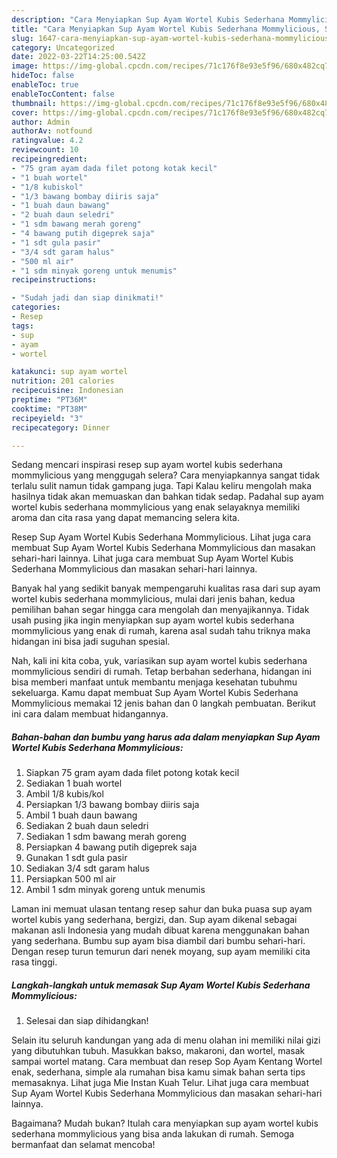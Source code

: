 ```yaml
---
description: "Cara Menyiapkan Sup Ayam Wortel Kubis Sederhana Mommylicious, Sempurna"
title: "Cara Menyiapkan Sup Ayam Wortel Kubis Sederhana Mommylicious, Sempurna"
slug: 1647-cara-menyiapkan-sup-ayam-wortel-kubis-sederhana-mommylicious-sempurna
category: Uncategorized
date: 2022-03-22T14:25:00.542Z
image: https://img-global.cpcdn.com/recipes/71c176f8e93e5f96/680x482cq70/sup-ayam-wortel-kubis-sederhana-mommylicious-foto-resep-utama.jpg
hideToc: false
enableToc: true
enableTocContent: false
thumbnail: https://img-global.cpcdn.com/recipes/71c176f8e93e5f96/680x482cq70/sup-ayam-wortel-kubis-sederhana-mommylicious-foto-resep-utama.jpg
cover: https://img-global.cpcdn.com/recipes/71c176f8e93e5f96/680x482cq70/sup-ayam-wortel-kubis-sederhana-mommylicious-foto-resep-utama.jpg
author: Admin
authorAv: notfound
ratingvalue: 4.2
reviewcount: 10
recipeingredient:
- "75 gram ayam dada filet potong kotak kecil"
- "1 buah wortel"
- "1/8 kubiskol"
- "1/3 bawang bombay diiris saja"
- "1 buah daun bawang"
- "2 buah daun seledri"
- "1 sdm bawang merah goreng"
- "4 bawang putih digeprek saja"
- "1 sdt gula pasir"
- "3/4 sdt garam halus"
- "500 ml air"
- "1 sdm minyak goreng untuk menumis"
recipeinstructions:

- "Sudah jadi dan siap dinikmati!"
categories:
- Resep
tags:
- sup
- ayam
- wortel

katakunci: sup ayam wortel 
nutrition: 201 calories
recipecuisine: Indonesian
preptime: "PT36M"
cooktime: "PT38M"
recipeyield: "3"
recipecategory: Dinner

---
```



Sedang mencari inspirasi resep sup ayam wortel kubis sederhana mommylicious yang menggugah selera? Cara menyiapkannya sangat tidak terlalu sulit namun tidak gampang juga. Tapi Kalau keliru mengolah maka hasilnya tidak akan memuaskan dan bahkan tidak sedap. Padahal sup ayam wortel kubis sederhana mommylicious yang enak selayaknya memiliki aroma dan cita rasa yang dapat memancing selera kita.


Resep Sup Ayam Wortel Kubis Sederhana Mommylicious. Lihat juga cara membuat Sup Ayam Wortel Kubis Sederhana Mommylicious dan masakan sehari-hari lainnya. Lihat juga cara membuat Sup Ayam Wortel Kubis Sederhana Mommylicious dan masakan sehari-hari lainnya.

Banyak hal yang sedikit banyak mempengaruhi kualitas rasa dari sup ayam wortel kubis sederhana mommylicious, mulai dari jenis bahan, kedua pemilihan bahan segar hingga cara mengolah dan menyajikannya. Tidak usah pusing jika ingin menyiapkan sup ayam wortel kubis sederhana mommylicious yang enak di rumah, karena asal sudah tahu triknya maka hidangan ini bisa jadi suguhan spesial.


Nah, kali ini kita coba, yuk, variasikan sup ayam wortel kubis sederhana mommylicious sendiri di rumah. Tetap berbahan sederhana, hidangan ini bisa memberi manfaat untuk membantu menjaga kesehatan tubuhmu sekeluarga. Kamu dapat membuat Sup Ayam Wortel Kubis Sederhana Mommylicious memakai 12 jenis bahan dan 0 langkah pembuatan. Berikut ini cara dalam membuat hidangannya.

<!--inarticleads1-->

##### Bahan-bahan dan bumbu yang harus ada dalam menyiapkan Sup Ayam Wortel Kubis Sederhana Mommylicious:

1. Siapkan 75 gram ayam dada filet potong kotak kecil
1. Sediakan 1 buah wortel
1. Ambil 1/8 kubis/kol
1. Persiapkan 1/3 bawang bombay diiris saja
1. Ambil 1 buah daun bawang
1. Sediakan 2 buah daun seledri
1. Sediakan 1 sdm bawang merah goreng
1. Persiapkan 4 bawang putih digeprek saja
1. Gunakan 1 sdt gula pasir
1. Sediakan 3/4 sdt garam halus
1. Persiapkan 500 ml air
1. Ambil 1 sdm minyak goreng untuk menumis


Laman ini memuat ulasan tentang resep sahur dan buka puasa sup ayam wortel kubis yang sederhana, bergizi, dan. Sup ayam dikenal sebagai makanan asli Indonesia yang mudah dibuat karena menggunakan bahan yang sederhana. Bumbu sup ayam bisa diambil dari bumbu sehari-hari. Dengan resep turun temurun dari nenek moyang, sup ayam memiliki cita rasa tinggi. 

<!--inarticleads2-->

##### Langkah-langkah untuk memasak Sup Ayam Wortel Kubis Sederhana Mommylicious:


1. Selesai dan siap dihidangkan!

Selain itu seluruh kandungan yang ada di menu olahan ini memiliki nilai gizi yang dibutuhkan tubuh. Masukkan bakso, makaroni, dan wortel, masak sampai wortel matang. Cara membuat dan resep Sop Ayam Kentang Wortel enak, sederhana, simple ala rumahan bisa kamu simak bahan serta tips memasaknya. Lihat juga Mie Instan Kuah Telur. Lihat juga cara membuat Sup Ayam Wortel Kubis Sederhana Mommylicious dan masakan sehari-hari lainnya. 

Bagaimana? Mudah bukan? Itulah cara menyiapkan sup ayam wortel kubis sederhana mommylicious yang bisa anda lakukan di rumah. Semoga bermanfaat dan selamat mencoba!
